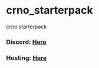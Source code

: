 # crno_starterpack
crno starterpack
### Discord: [Here]([https://streamable.com/8gsv7l](https://discord.gg/XqWrFymfzP))
### Hosting: [Here](https://canario-hosting.com)
